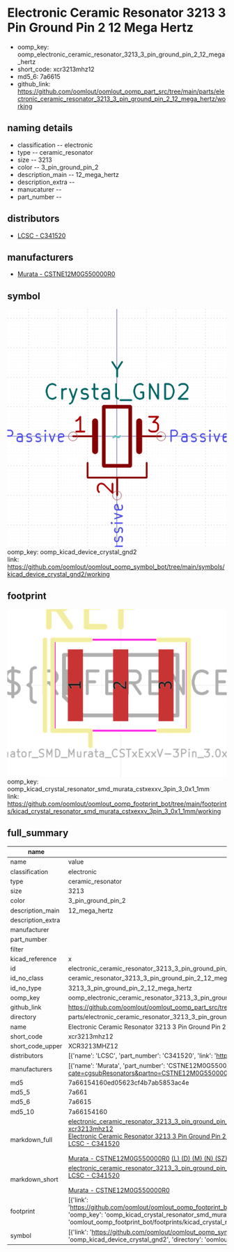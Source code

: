 # Electronic Ceramic Resonator 3213 3 Pin Ground Pin 2 12 Mega Hertz

  
* oomp_key: oomp_electronic_ceramic_resonator_3213_3_pin_ground_pin_2_12_mega_hertz 
* short_code: xcr3213mhz12
* md5_6: 7a6615  
* github_link: https://github.com/oomlout/oomlout_oomp_part_src/tree/main/parts/electronic_ceramic_resonator_3213_3_pin_ground_pin_2_12_mega_hertz/working  
## naming details
* classification -- electronic
* type -- ceramic_resonator
* size -- 3213
* color -- 3_pin_ground_pin_2
* description_main -- 12_mega_hertz
* description_extra -- 
* manucaturer -- 
* part_number -- 

## distributors
* [LCSC - C341520](https://lcsc.com/product-detail/C341520.html)  

## manufacturers
* [Murata - CSTNE12M0G550000R0](https://www.murata.com/en-eu/products/productdetail?cate=cgsubResonators&partno=CSTNE12M0G550000R0)  

## symbol

![](symbol/0/working/working_600.png)  
oomp_key: oomp_kicad_device_crystal_gnd2  
link: https://github.com/oomlout/oomlout_oomp_symbol_bot/tree/main/symbols/kicad_device_crystal_gnd2/working  

## footprint

![](footprint/0/working/working_600.png)  
oomp_key: oomp_kicad_crystal_resonator_smd_murata_cstxexxv_3pin_3_0x1_1mm  
link: https://github.com/oomlout/oomlout_oomp_footprint_bot/tree/main/footprints/kicad_crystal_resonator_smd_murata_cstxexxv_3pin_3_0x1_1mm/working  

## full_summary
| name | value | 
| --- | --- | 
| name | value | 
| classification | electronic | 
| type | ceramic_resonator | 
| size | 3213 | 
| color | 3_pin_ground_pin_2 | 
| description_main | 12_mega_hertz | 
| description_extra |  | 
| manufacturer |  | 
| part_number |  | 
| filter |  | 
| kicad_reference | x | 
| id | electronic_ceramic_resonator_3213_3_pin_ground_pin_2_12_mega_hertz | 
| id_no_class | ceramic_resonator_3213_3_pin_ground_pin_2_12_mega_hertz | 
| id_no_type | 3213_3_pin_ground_pin_2_12_mega_hertz | 
| oomp_key | oomp_electronic_ceramic_resonator_3213_3_pin_ground_pin_2_12_mega_hertz | 
| github_link | https://github.com/oomlout/oomlout_oomp_part_src/tree/main/parts/electronic_ceramic_resonator_3213_3_pin_ground_pin_2_12_mega_hertz/working | 
| directory | parts/electronic_ceramic_resonator_3213_3_pin_ground_pin_2_12_mega_hertz | 
| name | Electronic Ceramic Resonator 3213 3 Pin Ground Pin 2 12 Mega Hertz | 
| short_code | xcr3213mhz12 | 
| short_code_upper | XCR3213MHZ12 | 
| distributors | [{'name': 'LCSC', 'part_number': 'C341520', 'link': 'https://lcsc.com/product-detail/C341520.html', 'id': 'distributor_lcsc'}] | 
| manufacturers | [{'name': 'Murata', 'part_number': 'CSTNE12M0G550000R0', 'link': 'https://www.murata.com/en-eu/products/productdetail?cate=cgsubResonators&partno=CSTNE12M0G550000R0', 'id': 'manufacturer_murata'}] | 
| md5 | 7a66154160ed05623cf4b7ab5853ac4e | 
| md5_5 | 7a661 | 
| md5_6 | 7a6615 | 
| md5_10 | 7a66154160 | 
| markdown_full | [electronic_ceramic_resonator_3213_3_pin_ground_pin_2_12_mega_hertz](https://github.com/oomlout/oomlout_oomp_part_src/tree/main/parts/electronic_ceramic_resonator_3213_3_pin_ground_pin_2_12_mega_hertz/working)<br>[xcr3213mhz12](https://github.com/oomlout/oomlout_oomp_part_src/tree/main/parts/electronic_ceramic_resonator_3213_3_pin_ground_pin_2_12_mega_hertz/working)<br>[Electronic Ceramic Resonator 3213 3 Pin Ground Pin 2 12 Mega Hertz](https://github.com/oomlout/oomlout_oomp_part_src/tree/main/parts/electronic_ceramic_resonator_3213_3_pin_ground_pin_2_12_mega_hertz/working)<br>[LCSC - C341520<br>](https://lcsc.com/product-detail/C341520.html)<br>[Murata - CSTNE12M0G550000R0](https://www.murata.com/en-eu/products/productdetail?cate=cgsubResonators&partno=CSTNE12M0G550000R0) [(L)  ](https://www.lcsc.com/search?q=CSTNE12M0G550000R0)[(D)  ](https://www.digikey.com/en/products?keywords=CSTNE12M0G550000R0)[(M)  ](https://www.mouser.com/Search/Refine?Keyword=CSTNE12M0G550000R0)[(N)  ](https://www.newark.com/search?st=CSTNE12M0G550000R0)[(SZ)  ](https://so.szlcsc.com/global.html?k=CSTNE12M0G550000R0)<br> | 
| markdown_short | [electronic_ceramic_resonator_3213_3_pin_ground_pin_2_12_mega_hertz](https://github.com/oomlout/oomlout_oomp_part_src/tree/main/parts/electronic_ceramic_resonator_3213_3_pin_ground_pin_2_12_mega_hertz/working)<br>[LCSC - C341520<br>](https://lcsc.com/product-detail/C341520.html)<br>[Murata - CSTNE12M0G550000R0](https://www.murata.com/en-eu/products/productdetail?cate=cgsubResonators&partno=CSTNE12M0G550000R0) | 
| footprint | [{'link': 'https://github.com/oomlout/oomlout_oomp_footprint_bot/tree/main/foootprntss/kicad_crystal_resonator_smd_murata_cstxexxv_3pin_3_0x1_1mm', 'oomp_key': 'oomp_kicad_crystal_resonator_smd_murata_cstxexxv_3pin_3_0x1_1mm', 'directory': 'oomlout_oomp_footprint_bot/footprints/kicad_crystal_resonator_smd_murata_cstxexxv_3pin_3_0x1_1mm//working/working.kicad_mod'}] | 
| symbol | [{'link': 'https://github.com/oomlout/oomlout_oomp_symbol_bot/tree/main/symbols/kicad_device_crystal_gnd2', 'oomp_key': 'oomp_kicad_device_crystal_gnd2', 'directory': 'oomlout_oomp_symbol_bot/symbols/kicad_device_crystal_gnd2//working/working.kicad_sym'}] | 
